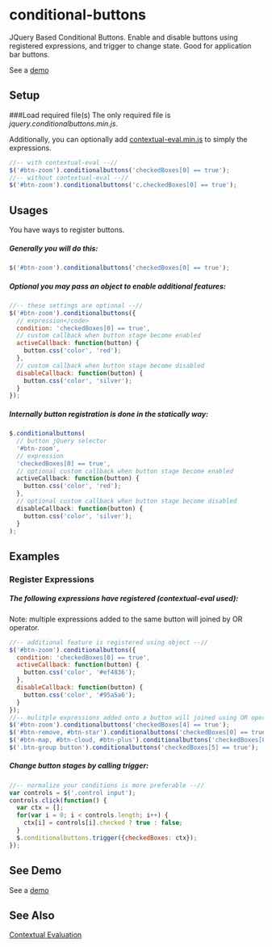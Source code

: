 conditional-buttons
===================

JQuery Based Conditional Buttons. Enable and disable buttons using registered expressions, and trigger to change state. Good for application bar buttons.

See a [demo](http://bcfelix.github.io/conditional-buttons/)

## Setup
###Load required file(s)
The only required file is *jquery.conditionalbuttons.min.js*.

Additionally, you can optionally add [contextual-eval.min.js](https://github.com/bcfelix/contextual-eval) to simply the expressions.

``` javascript
//-- with contextual-eval --//
$('#btn-zoom').conditionalbuttons('checkedBoxes[0] == true');
//-- without contextual-eval --//
$('#btn-zoom').conditionalbuttons('c.checkedBoxes[0] == true');
```

## Usages
You have ways to register buttons.

##### Generally you will do this:
``` javascript
$('#btn-zoom').conditionalbuttons('checkedBoxes[0] == true');
```

##### Optional you may pass an object to enable additional features:
``` javascript
//-- these settings are optional --//
$('#btn-zoom').conditionalbuttons({
  // expression</code>
  condition: 'checkedBoxes[0] == true',
  // custom callback when button stage become enabled
  activeCallback: function(button) {
    button.css('color', 'red');
  },
  // custom callback when button stage become disabled
  disableCallback: function(button) {
    button.css('color', 'silver');
  }
});
```

##### Internally button registration is done in the statically way:
``` javascript
$.conditionalbuttons(
  // button jQuery selector
  '#btn-zoom',
  // expression
  'checkedBoxes[0] == true',
  // optional custom callback when button stage become enabled
  activeCallback: function(button) {
    button.css('color', 'red');
  },
  // optional custom callback when button stage become disabled
  disableCallback: function(button) {
    button.css('color', 'silver');
  }
);
```


## Examples
### Register Expressions
##### The following expressions have registered (contextual-eval used):
Note: multiple expressions added to the same button will joined by OR operator.
``` javascript
//-- additional feature is registered using object --//
$('#btn-zoom').conditionalbuttons({
  condition: 'checkedBoxes[0] == true',
  activeCallback: function(button) {
    button.css('color', '#ef4836');
  },
  disableCallback: function(button) {
    button.css('color', '#95a5a6');
  }
});
//-- mulitple expressions added onto a button will joined using OR operator --//
$('#btn-zoom').conditionalbuttons('checkedBoxes[4] == true');
$('#btn-remove, #btn-star').conditionalbuttons('checkedBoxes[0] == true && checkedBoxes[1] == true');
$('#btn-map, #btn-cloud, #btn-plus').conditionalbuttons('checkedBoxes[0] == false && checkedBoxes[2] == true && checkedBoxes[3] == true');
$('.btn-group button').conditionalbuttons('checkedBoxes[5] == true');
```

##### Change button stages by calling trigger:
``` javascript
//-- normalize your conditions is more preferable --//
var controls = $('.control input');
controls.click(function() {
  var ctx = [];
  for(var i = 0; i < controls.length; i++) {
    ctx[i] = controls[i].checked ? true : false;
  }
  $.conditionalbuttons.trigger({checkedBoxes: ctx});
});
```

## See Demo
See a [demo](http://bcfelix.github.io/conditional-buttons/)

## See Also
[Contextual Evaluation](https://github.com/bcfelix/contextual-eval">https://github.com/bcfelix/contextual-eval)
